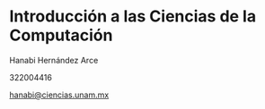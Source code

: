 # Introducción a las Ciencias de la Computación
Hanabi Hernández Arce

322004416

hanabi@ciencias.unam.mx
